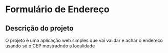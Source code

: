 # Formulário de Endereço

## Descrição do projeto

O projeto é uma aplicação web simples que vai validar e achar o endereço usando só o CEP mostradndo a localidade